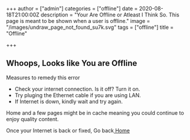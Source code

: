 +++
author = ["admin"]
categories = ["offline"]
date = 2020-08-18T21:00:00Z
description = "Your Are Offline or Atleast I Think So. This page is meant to be shown when a user is offline."
image = "/images/undraw_page_not_found_su7k.svg"
tags = ["offline"]
title = "Offline"

+++
## Whoops, Looks like You are Offline

Measures to remedy this error

* Check your internet connection. Is it off? Turn it on.
* Try pluging the Ethernet cable if you are using LAN.
* If Internet is down, kindly wait and try again.

Home and a few pages might be in cache meaning you could continue to enjoy quality content.

Once your Internet is back or fixed, Go back[ Home](/ "Home")